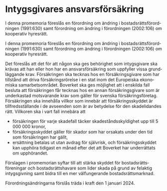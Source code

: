 # Intygsgivares ansvarsförsäkring

I denna promemoria föreslås en förordning om ändring i bostads­rätts­förord­ningen (1991:630) samt förord­ning om ändring i förord­ningen (2002:106) om kooperativ hyresrätt.

I denna promemoria föreslås en förordning om ändring i bostads­rätts­förord­ningen (1991:630) samt förord­ning om ändring i förord­ningen (2002:106) om kooperativ hyresrätt.

Det föreslås att det för att någon ska ges behörighet som intygs­givare ska krävas att han eller hon har en ansvars­försäkring som uppfyller vissa grund­läggande krav. Försäk­ringen ska tecknas hos en försäk­rings­givare som har tillstånd att driva försäk­rings­rörelse i en stat inom det Europeiska ekono­miska samarbets­området. Boverket ska ges möjlighet att i enskilda fall besluta att försäk­ringen får tecknas hos en annan försäk­rings­givare som är under­kastad motsvarande krav som gäller för svenska försäkrings­företag.
Försäkringen ska innehålla villkor som innebär att försäkrings­skyddet är tillfreds­ställande i de avseenden som är av betydelse för den skade­lidandes rätt. Villkoren ska i vart fall innebära att

* försäkringen för varje skadefall täcker skade­stånds­skyldighet upp till 5 000 000 kronor,
* försäkringsskyddet gäller för skador som har orsakats under den tid som försäkringen har gällt,
* ersättning betalas ut utan avdrag för självrisk, och försäkrings­skyddet kan upphöra tidigast en månad efter det att Boverket har underrättats om upphörandet.

Förslagen i promemorian syftar till att stärka skyddet för bostads­rätts­föreningar och bostads­rätts­havare som lider skada på grund av felaktig intygs­givning samt bidra till en mer väl­fungerande bostads­rätts­marknad.

Förordningsändringarna förslås träda i kraft den 1 januari 2024.
